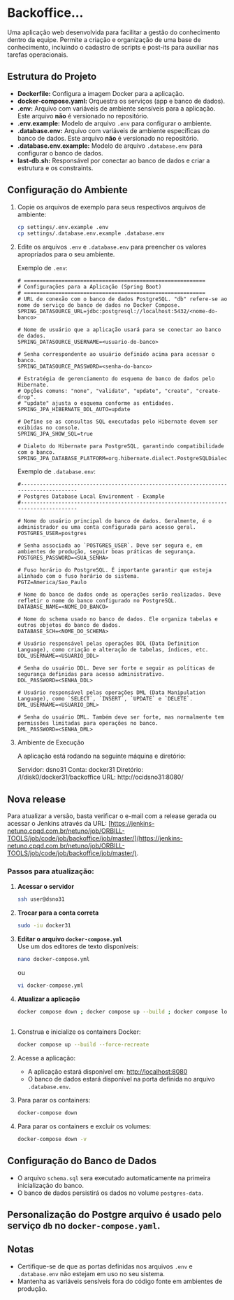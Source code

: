 # Backoffice...

Uma aplicação web desenvolvida para facilitar a gestão do conhecimento dentro da equipe. Permite a criação e organização de uma base de conhecimento, incluindo o cadastro de scripts e post-its para auxiliar nas tarefas operacionais.

## Estrutura do Projeto

- **Dockerfile:** Configura a imagem Docker para a aplicação.
- **docker-compose.yaml:** Orquestra os serviços (app e banco de dados).
- **.env:** Arquivo com variáveis de ambiente sensíveis para a aplicação. Este arquivo **não** é versionado no repositório.
- **.env.example:** Modelo de arquivo `.env` para configurar o ambiente.
- **.database.env:** Arquivo com variáveis de ambiente específicas do banco de dados. Este arquivo **não** é versionado no repositório.
- **.database.env.example:** Modelo de arquivo `.database.env` para configurar o banco de dados.
- **last-db.sh:** Responsável por conectar ao banco de dados e criar a estrutura e os constraints.

## Configuração do Ambiente

1. Copie os arquivos de exemplo para seus respectivos arquivos de ambiente:

   ```bash
   cp settings/.env.example .env 
   cp settings/.database.env.example .database.env
   ```

2. Edite os arquivos `.env` e `.database.env` para preencher os valores apropriados para o seu ambiente.

   Exemplo de `.env`:

   ```env
   # ==========================================================
   # Configurações para a Aplicação (Spring Boot)
   # ==========================================================
   # URL de conexão com o banco de dados PostgreSQL. "db" refere-se ao nome do serviço do banco de dados no Docker Compose.
   SPRING_DATASOURCE_URL=jdbc:postgresql://localhost:5432/<nome-do-banco>       
   
   # Nome de usuário que a aplicação usará para se conectar ao banco de dados.
   SPRING_DATASOURCE_USERNAME=<usuario-do-banco>                         
   
   # Senha correspondente ao usuário definido acima para acessar o banco.
   SPRING_DATASOURCE_PASSWORD=<senha-do-banco>                           

   # Estratégia de gerenciamento do esquema de banco de dados pelo Hibernate.
   # Opções comuns: "none", "validate", "update", "create", "create-drop".
   # "update" ajusta o esquema conforme as entidades.
   SPRING_JPA_HIBERNATE_DDL_AUTO=update                                  
   
   # Define se as consultas SQL executadas pelo Hibernate devem ser exibidas no console.
   SPRING_JPA_SHOW_SQL=true                                              
   
   # Dialeto do Hibernate para PostgreSQL, garantindo compatibilidade com o banco.
   SPRING_JPA_DATABASE_PLATFORM=org.hibernate.dialect.PostgreSQLDialect  
   ```

   Exemplo de `.database.env`:

   ```env
   #-------------------------------------------------------------------------------------
   # Postgres Database Local Environment - Example
   #-------------------------------------------------------------------------------------

   # Nome do usuário principal do banco de dados. Geralmente, é o administrador ou uma conta configurada para acesso geral.
   POSTGRES_USER=postgres        

   # Senha associada ao `POSTGRES_USER`. Deve ser segura e, em ambientes de produção, seguir boas práticas de segurança.
   POSTGRES_PASSWORD=<SUA_SENHA> 
   
   # Fuso horário do PostgreSQL. É importante garantir que esteja alinhado com o fuso horário do sistema.
   PGTZ=America/Sao_Paulo               
   
   # Nome do banco de dados onde as operações serão realizadas. Deve refletir o nome do banco configurado no PostgreSQL.
   DATABASE_NAME=<NOME_DO_BANCO>        
   
   # Nome do schema usado no banco de dados. Ele organiza tabelas e outros objetos do banco de dados.
   DATABASE_SCH=<NOME_DO_SCHEMA>        
   
   # Usuário responsável pelas operações DDL (Data Definition Language), como criação e alteração de tabelas, índices, etc.
   DDL_USERNAME=<USUARIO_DDL>           
   
   # Senha do usuário DDL. Deve ser forte e seguir as políticas de segurança definidas para acesso administrativo.
   DDL_PASSWORD=<SENHA_DDL>             
   
   # Usuário responsável pelas operações DML (Data Manipulation Language), como `SELECT`, `INSERT`, `UPDATE` e `DELETE`.
   DML_USERNAME=<USUARIO_DML>           
   
   # Senha do usuário DML. Também deve ser forte, mas normalmente tem permissões limitadas para operações no banco.
   DML_PASSWORD=<SENHA_DML>
   ```
3. Ambiente de Execução

   A aplicação está rodando na seguinte máquina e diretório:

   Servidor: dsno31
   Conta: docker31
   Diretório: /l/disk0/docker31/backoffice
   URL: http://ocidsno31:8080/

## Nova release

Para atualizar a versão, basta verificar o e-mail com a release gerada ou acessar o Jenkins através da URL:
[https://jenkins-netuno.cpqd.com.br/netuno/job/ORBILL-TOOLS/job/code/job/backoffice/job/master/](https://jenkins-netuno.cpqd.com.br/netuno/job/ORBILL-TOOLS/job/code/job/backoffice/job/master/).

### Passos para atualização:

1. **Acessar o servidor**  
   ```sh
   ssh user@dsno31
   ```

2. **Trocar para a conta correta**  
   ```sh
   sudo -iu docker31
   ```

3. **Editar o arquivo `docker-compose.yml`**  
   Use um dos editores de texto disponíveis:  
   ```sh
   nano docker-compose.yml
   ```  
   ou  
   ```sh
   vi docker-compose.yml
   ```

4. **Atualizar a aplicação**  
   ```sh
   docker compose down ; docker compose up --build ; docker compose logs -f
   ```
  
## 

1. Construa e inicialize os containers Docker:

   ```bash
   docker compose up --build --force-recreate
   ```

2. Acesse a aplicação:

   - A aplicação estará disponível em: [http://localhost:8080](http://localhost:8080)
   - O banco de dados estará disponível na porta definida no arquivo `.database.env`.

3. Para parar os containers:

   ```bash
   docker-compose down
   ```

4. Para parar os containers e excluir os volumes:

   ```bash
   docker-compose down -v
   ```

## Configuração do Banco de Dados

- O arquivo `schema.sql` sera executado automaticamente na primeira inicialização do banco.
- O banco de dados persistirá os dados no volume `postgres-data`.

## Personalização do Postgre arquivo é usado pelo serviço `db` no `docker-compose.yaml`.

## Notas

- Certifique-se de que as portas definidas nos arquivos `.env` e `.database.env` não estejam em uso no seu sistema.
- Mantenha as variáveis sensíveis fora do código fonte em ambientes de produção.